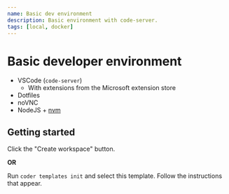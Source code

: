 ```yaml
---
name: Basic dev environment
description: Basic environment with code-server.
tags: [local, docker]
---
```


# Basic developer environment

* VSCode (``code-server``)
  * With extensions from the Microsoft extension store
* Dotfiles
* noVNC
* NodeJS + [nvm](https://github.com/nvm-sh/nvm/blob/master/README.md)

## Getting started

Click the "Create workspace" button.

**OR**

Run `coder templates init` and select this template. Follow the instructions that appear.
